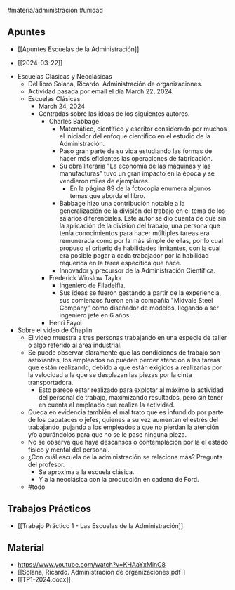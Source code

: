 #materia/administracion #unidad 

## Apuntes

* [[Apuntes Escuelas de la Administración]]

* [[2024-03-22]]
- Escuelas Clásicas y Neoclásicas 
    - Del libro Solana, Ricardo. Administración de organizaciones.
    - Actividad pasada por email el día March 22, 2024.
    - Escuelas Clásicas
        - March 24, 2024
        - Centradas sobre las ideas de los siguientes autores.
            - Charles Babbage
                - Matemático, científico y escritor considerado por muchos el iniciador del enfoque científico en el estudio de la Administración.
                - Paso gran parte de su vida estudiando las formas de hacer más eficientes las operaciones de fabricación.
                - Su obra literaria "La economía de las máquinas y las manufacturas" tuvo un gran impacto en la época y se vendieron miles de ejemplares.
                    - En la página 89 de la fotocopia enumera algunos temas que aborda el libro.
                - Babbage hizo una contribución notable a la generalización de la división del trabajo en el tema de los salarios diferenciales. Este autor se dio cuenta de que sin la aplicación  de la división del trabajo,  una persona que tenía conocimientos para hacer múltiples tareas era remunerada como por  la más simple de ellas, por lo cual propuso el criterio de habilidades limitantes, con la cual era posible pagar a cada trabajador por la habilidad requerida en la tarea especifica que hace.
                - Innovador y precursor de la Administración Científica.
            - Frederick Winslow Taylor
                - Ingeniero de Filadelfia.
                - Sus ideas se fueron gestando a partir de la experiencia, sus comienzos fueron en la compañía "Midvale Steel Company" como diseñador de modelos, llegando a ser ingeniero jefe en 6 años.
            - Henri Fayol
- Sobre el video de Chaplin
    - El video muestra a tres personas trabajando en una especie de taller o algo referido al área industrial.
    - Se puede observar claramente que las condiciones de trabajo son asfixiantes, los empleados no pueden perder atención a las tareas que están realizando, debido a que están exigidos a realizarlas por la velocidad a la que se desplazan las piezas por la cinta transportadora.
        - Esto parece estar realizado para explotar al máximo la actividad del personal de trabajo, maximizando resultados, pero sin tener en cuenta al empleado que realiza la actividad.
    - Queda en evidencia también el mal trato que es infundido por parte de los capataces o jefes, quienes a su vez aumentan el estrés del trabajando, pujando a los empleados a que no pierdan la atención y/o apurándolos para que no se le pase ninguna pieza.
    - No se observa que haya descansos o contemplación por la el estado físico y mental del personal.
    - ¿Con cuál escuela de la administración se relaciona más? Pregunta del profesor.
        - Se aproxima a la escuela clásica.
        - Y a la neoclásica con la producción en cadena de Ford.
    - #todo 



## Trabajos Prácticos

* [[Trabajo Práctico 1 - Las Escuelas de la Administración]]


## Material

* https://www.youtube.com/watch?v=KHAaYxMinC8
* [[Solana, Ricardo. Administracion de organizaciones.pdf]]
* [[TP1-2024.docx]]